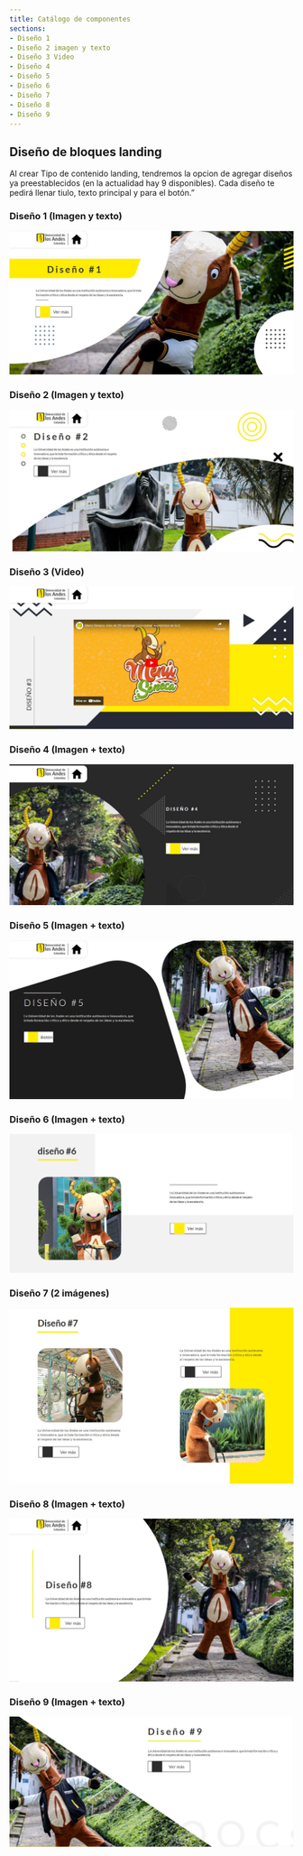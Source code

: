 ```yaml
---
title: Catálogo de componentes
sections:
- Diseño 1 
- Diseño 2 imagen y texto
- Diseño 3 Video
- Diseño 4
- Diseño 5
- Diseño 6
- Diseño 7
- Diseño 8
- Diseño 9
---
```


## Diseño de bloques landing
Al crear Tipo de contenido landing, tendremos la opcion de agregar diseños ya preestablecidos (en la actualidad hay 9 disponibles).
Cada diseño te pedirá llenar tiulo, texto principal y para el botón.”

### **Diseño 1 (Imagen y texto)**

<a href="assets/images/landing/diseno_1.jpg" data-magnify="gallery">
    <img class="img-responsive rounded" src="assets/images/landing/diseno_1.jpg" alt="Diseño 1 (Imagen + texto)" />
</a>

### **Diseño 2 (Imagen y texto)**

<a href="assets/images/landing/diseno_2.jpg" data-magnify="gallery">
    <img class="img-responsive rounded" src="assets/images/landing/diseno_2.jpg" alt="Diseño 2 (Imagen + texto)" />
</a>

### **Diseño 3 (Video)**

<a href="assets/images/landing/diseno_3.jpg" data-magnify="gallery">
    <img class="img-responsive rounded" src="assets/images/landing/diseno_3.jpg" alt="Diseño 3 (Video)" />
</a>

### **Diseño 4 (Imagen + texto)**

<a href="assets/images/landing/diseno_4.jpg" data-magnify="gallery">
    <img class="img-responsive rounded" src="assets/images/landing/diseno_4.jpg" alt="Diseño 4 (Imagen + texto)" />
</a>

### **Diseño 5 (Imagen + texto)**

<a href="assets/images/landing/diseno_5.jpg" data-magnify="gallery">
    <img class="img-responsive rounded" src="assets/images/landing/diseno_5.jpg" alt="Diseño 5 (Imagen + texto)" />
</a>

### **Diseño 6 (Imagen + texto)**

<a href="assets/images/landing/diseno_6.jpg" data-magnify="gallery">
    <img class="img-responsive rounded" src="assets/images/landing/diseno_6.jpg" alt="Diseño 6 (Imagen + texto)" />
</a>

### **Diseño 7 (2 imágenes)**

<a href="assets/images/landing/diseno_7.jpg" data-magnify="gallery">
    <img class="img-responsive rounded" src="assets/images/landing/diseno_7.jpg" alt="Diseño 7 (2 imágenes)" />
</a>

### **Diseño 8 (Imagen + texto)**

<a href="assets/images/landing/diseno_8.jpg" data-magnify="gallery">
    <img class="img-responsive rounded" src="assets/images/landing/diseno_8.jpg" alt="Diseño 8 (Imagen + texto)" />
</a>

### **Diseño 9 (Imagen + texto)**

<a href="assets/images/landing/diseno_9.jpg" data-magnify="gallery">
    <img class="img-responsive rounded" src="assets/images/landing/diseno_9.jpg" alt="Diseño 9 (Imagen + texto)" />
</a>
